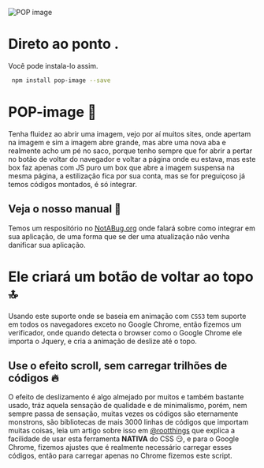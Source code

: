 ![POP image](https://jul10l1r4.github.io/POP-image/logo.jpeg "POP image")
# Direto ao ponto .

Você pode instala-lo assim.
```bash
 npm install pop-image --save
```
# POP-image 🍺
 
 Tenha fluidez ao abrir uma imagem, vejo por aí muitos sites, onde apertam na imagem e sim a imagem abre grande, mas abre uma nova
 aba e realmente acho um pé no saco, porque tenho sempre que for abrir a pertar no botão de voltar do navegador e voltar a página onde eu estava, mas este box faz apenas com JS puro um box que abre a imagem suspensa na mesma página, a estilização fica por sua conta, mas se for preguiçoso já temos códigos montados, é só integrar.
 
## Veja o nosso manual 📒

Temos um respositório no [NotABug.org](notabug.org) onde falará sobre como integrar em sua aplicação, de uma forma que se der uma atualização não venha danificar sua aplicação.

# Ele criará um botão de voltar ao topo 🔝

Usando este suporte onde se baseia em animação com `CSS3` tem suporte em todos os navegadores exceto no Google Chrome, então fizemos um verificador, onde quando detecta o browser como o Google Chrome ele importa o Jquery, e cria a animação de deslize até o topo.

## Use o efeito scroll, sem carregar trilhões de códigos 🔥

O efeito de deslizamento é algo almejado por muitos e também bastante usado, tráz aquela sensação de qualidade e de minimalismo, porém, nem sempre passa de sensação, muitas vezes os códigos são eternamente monstrons, são bibliotecas de mais 3000 linhas de códigos que importam muitas coisas, leia um artigo sobre isso em [@rootthings](https://rootthings.org/artigos/css3-paralax/) que explica a facilidade de usar esta ferramenta **NATIVA** do CSS 😏, e para o Google Chrome, fizemos ajustes que é realmente necessário carregar esses códigos, então para carregar apenas no Chrome fizemos este script.
